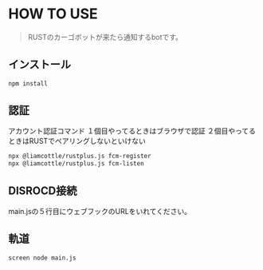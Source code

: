 # HOW TO USE
> RUSTのカーゴボットが来たら通知するbotです。
## インストール
```bash
npm install
```
## 認証
アカウント認証コマンド
１個目やってるときはブラウザで認証
２個目やってるときはRUSTでペアリングしないといけない
```bash
npx @liamcottle/rustplus.js fcm-register
npx @liamcottle/rustplus.js fcm-listen
```
## DISROCD接続
main.jsの５行目にウェブフックのURLをいれてください。
## 軌道
```bash
screen node main.js
```
